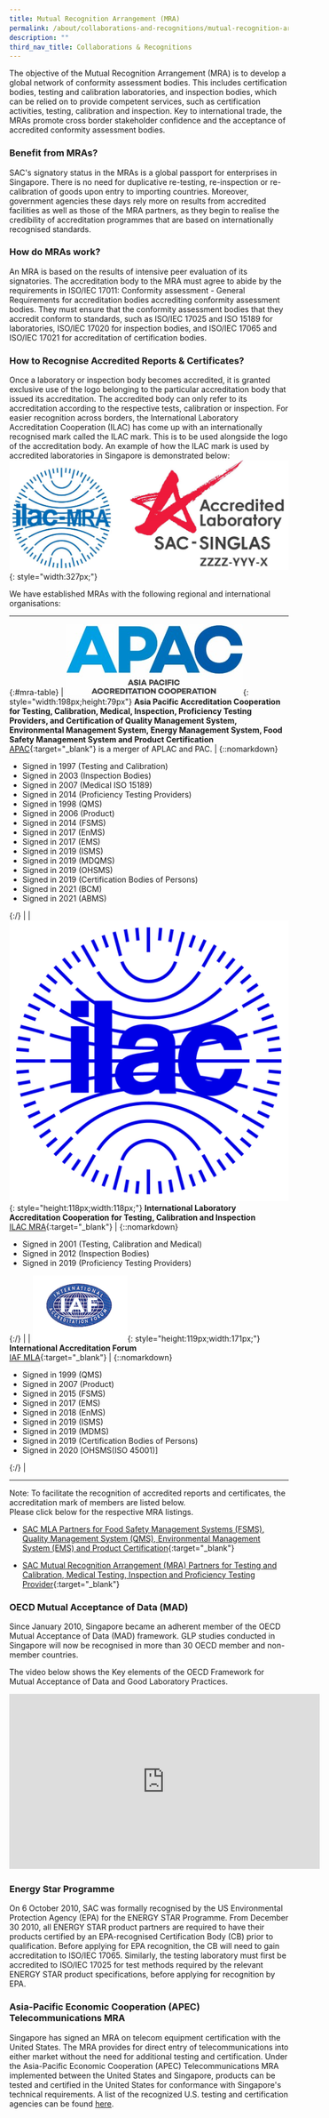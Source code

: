 ```yaml
---
title: Mutual Recognition Arrangement (MRA)
permalink: /about/collaborations-and-recognitions/mutual-recognition-arrangement/
description: ""
third_nav_title: Collaborations & Recognitions
---
```

The objective of the Mutual Recognition Arrangement (MRA) is to develop a global network of conformity assessment bodies. This includes certification bodies, testing and calibration laboratories, and inspection bodies, which can be relied on to provide competent services, such as certification activities, testing, calibration and inspection. Key to international trade, the MRAs promote cross border stakeholder confidence and the acceptance of accredited conformity assessment bodies. 

### Benefit from MRAs?
SAC's signatory status in the MRAs is a global passport for enterprises in Singapore. There is no need for duplicative re-testing, re-inspection or re-calibration of goods upon entry to importing countries. Moreover, government agencies these days rely more on results from accredited facilities as well as those of the MRA partners, as they begin to realise the credibility of accreditation programmes that are based on internationally recognised standards. 

### How do MRAs work?
An MRA is based on the results of intensive peer evaluation of its signatories. The accreditation body to the MRA must agree to abide by the requirements in ISO/IEC 17011: Conformity assessment - General Requirements for accreditation bodies accrediting conformity assessment bodies. They must ensure that the conformity assessment bodies that they accredit conform to standards, such as ISO/IEC 17025 and ISO 15189 for laboratories, ISO/IEC 17020 for inspection bodies, and ISO/IEC 17065 and ISO/IEC 17021 for accreditation of certification bodies.

### How to Recognise Accredited Reports &amp; Certificates?
Once a laboratory or inspection body becomes accredited, it is granted exclusive use of the logo belonging to the particular accreditation body that issued its accreditation. The accredited body can only refer to its accreditation according to the respective tests, calibration or inspection. For easier recognition across borders, the International Laboratory Accreditation Cooperation (ILAC) has come up with an internationally recognised mark called the ILAC mark. This is to be used alongside the logo of the accreditation body. An example of how the ILAC mark is used by accredited laboratories in Singapore is demonstrated below:  
![SAC Singlas with ILAC](/images/about/SAC_singlas_with_ilac_2.jpg){: style="width:327px;"}

We have established MRAs with the following regional and international organisations:

---

{:#mra-table}
| ![APAC Logo](/images/about/APAC_logo.jpg){: style="width:198px;height:79px"} **Asia Pacific Accreditation Cooperation for Testing, Calibration, Medical, Inspection, Proficiency Testing Providers, and Certification of Quality Management System, Environmental Management System, Energy Management System, Food Safety Management System and Product Certification** <br>[APAC](https://www.apac-accreditation.org/){:target="_blank"} is a merger of APLAC and PAC. | {::nomarkdown}<ul><li>Signed in 1997 (Testing and Calibration)</li><li>Signed in 2003 (Inspection Bodies)</li><li>Signed in 2007 (Medical ISO 15189)</li><li>Signed in 2014 (Proficiency Testing Providers)</li><li>Signed in 1998 (QMS)</li><li>Signed in 2006 (Product)</li><li>Signed in 2014 (FSMS)</li><li>Signed in 2017 (EnMS)</li><li>Signed in 2017 (EMS)</li><li>Signed in 2019 (ISMS)</li><li>Signed in 2019 (MDQMS)</li><li>Signed in 2019 (OHSMS)</li><li>Signed in 2019 (Certification Bodies of Persons)</li><li>Signed in 2021 (BCM)</li><li>Signed in 2021 (ABMS)</li></ul>{:/} |
| ![ILAC Logo](/images/about/ILAC_logo.jpg){: style="height:118px;width:118px;"} **International Laboratory Accreditation Cooperation  for Testing, Calibration and Inspection** <br>[ILAC MRA](http://www.ilac.org/about-ilac/){:target="_blank"} | {::nomarkdown}<ul><li>Signed in 2001 (Testing, Calibration and Medical)</li><li>Signed in 2012 (Inspection Bodies)</li><li>Signed in 2019 (Proficiency Testing Providers)</li></ul>{:/} |
| ![IAF Logo](/images/about/iaf.gif){: style="height:119px;width:171px;"} **International Accreditation Forum** <br>[IAF MLA](https://www.iaf.nu/articles/IAF_MEM_Singapore/101/){:target="_blank"} | {::nomarkdown}<ul><li>Signed in 1999 (QMS)</li><li>Signed in 2007 (Product)</li><li>Signed in 2015 (FSMS)</li><li>Signed in 2017 (EMS)</li><li>Signed in 2018 (EnMS)</li><li>Signed in 2019 (ISMS)</li><li>Signed in 2019 (MDMS)</li><li>Signed in 2019 (Certification Bodies of Persons)</li><li>Signed in 2020 [OHSMS(ISO 45001)]</li></ul>{:/} |

<!-- COMMENT: the '{:#mra-table}' at the top of the Markdown table is a unique identifier tag for styling this table. To edit the table style, go to misc-> custom.scss and search and edit the content below the '#mra-table' identifier -->
<!-- COMMENT: the '<br/>' tag is used as a line break in a Markdown table -->
<!-- COMMENT: the '{::nomarkdown}{:/}' tags in the second column of the table is used to process HTML code (for lists) within the tags in a Markdown table -->

---

Note: To facilitate the recognition of accredited reports and certificates, the accreditation mark of members are listed below.  
Please click below for the respective MRA listings.

* [SAC MLA Partners for Food Safety Management Systems (FSMS), Quality Management System (QMS), Environmental Management System (EMS) and Product Certification](https://www.iaf.nu/articles/IAF_MEMBERS_SIGNATORIES/4){:target="_blank"}

* [SAC Mutual Recognition Arrangement (MRA) Partners for Testing and Calibration, Medical Testing, Inspection and Proficiency Testing Provider](https://ilac.org/signatory-search/){:target="_blank"}

<!-- NOTE: the '{:target="_blank"}' is added at the end of the Markdown link syntax to open the link in a new window tab -->

### OECD Mutual Acceptance of Data (MAD)
Since January 2010, Singapore became an adherent member of the OECD Mutual Acceptance of Data (MAD) framework. GLP studies conducted in Singapore will now be recognised in more than 30 OECD member and non-member countries. 

The video below shows the Key elements of the OECD Framework for Mutual Acceptance of Data and Good Laboratory Practices.

<div class="bp-youtube">
      <iframe allowfullscreen="" allow="autoplay; encrypted-media" frameborder="0" src="https://www.youtube.com/embed/g1Ol3WcQ898" height="315" width="560"></iframe>
</div>

### Energy Star Programme
On 6 October 2010, SAC was formally recognised by the US Environmental Protection Agency (EPA) for the ENERGY STAR Programme. From December 30 2010, all ENERGY STAR product partners are required to have their products certified by an EPA-recognised Certification Body (CB) prior to qualification. Before applying for EPA recognition, the CB will need to gain accreditation to ISO/IEC 17065. Similarly, the testing laboratory must first be accredited to ISO/IEC 17025 for test methods required by the relevant ENERGY STAR product specifications, before applying for recognition by EPA. 

### Asia-Pacific Economic Cooperation (APEC) Telecommunications MRA
Singapore has signed an MRA on telecom equipment certification with the United States. The MRA provides for direct entry of telecommunications into either market without the need for additional testing and certification.  Under the Asia-Pacific Economic Cooperation (APEC) Telecommunications MRA implemented between the United States and Singapore, products can be tested and certified in the United States for conformance with Singapore's technical requirements.  A list of the recognized U.S. testing and certification agencies can be found [here](https://www.imda.gov.sg/Who-We-Are/international-relations/mutual-recognition-arrangements).